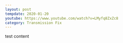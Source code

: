 ```yaml
---
layout: post
tempdate: 2020-01-20
youtube: https://www.youtube.com/watch?v=LMyfq8ZxZc8
category: Transmission Fix
---
```

test content